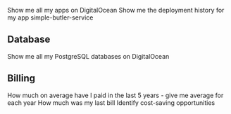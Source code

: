 Show me all my apps on DigitalOcean
Show me the deployment history for my app simple-butler-service

## Database
Show me all my PostgreSQL databases on DigitalOcean

## Billing
How much on average have I paid in the last 5 years - give me average for each year
How much was my last bill
Identify cost-saving opportunities